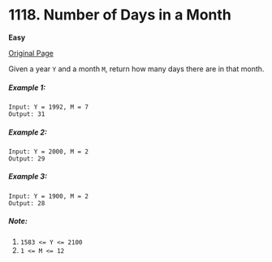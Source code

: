 # 1118. Number of Days in a Month

**Easy**

[Original Page](https://leetcode.com/problems/number-of-days-in-a-month/)

Given a year `Y` and a month `M`, return how many days there are in that month.

##### Example 1:
```
Input: Y = 1992, M = 7
Output: 31
```

##### Example 2:
```
Input: Y = 2000, M = 2
Output: 29
```

##### Example 3:
```
Input: Y = 1900, M = 2
Output: 28
```

##### Note:
1. `1583 <= Y <= 2100`
2. `1 <= M <= 12`
